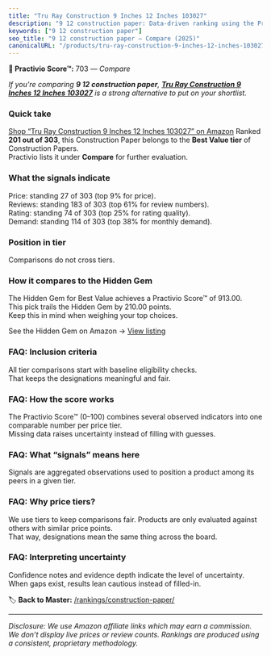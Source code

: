 ```yaml
---
title: "Tru Ray Construction 9 Inches 12 Inches 103027"
description: "9 12 construction paper: Data-driven ranking using the Practivio Score™. Positioned by quality, value, demand, findability, momentum."
keywords: ["9 12 construction paper"]
seo_title: "9 12 construction paper — Compare (2025)"
canonicalURL: "/products/tru-ray-construction-9-inches-12-inches-103027-B000083CZ8/"
---
```


**🛒 Practivio Score™:** 703 — _Compare_


*If you're comparing **9 12 construction paper**, **[Tru Ray Construction 9 Inches 12 Inches 103027](https://www.amazon.com/dp/B000083CZ8?tag=practivio-20)** is a strong alternative to put on your shortlist.*
### Quick take
[Shop “Tru Ray Construction 9 Inches 12 Inches 103027” on Amazon](https://www.amazon.com/dp/B000083CZ8?tag=practivio-20)
Ranked **201 out of 303**, this Construction Paper belongs to the **Best Value tier** of Construction Papers.  
Practivio lists it under **Compare** for further evaluation.

### What the signals indicate
Price: standing 27 of 303 (top 9% for price).  
Reviews: standing 183 of 303 (top 61% for review numbers).  
Rating: standing 74 of 303 (top 25% for rating quality).  
Demand: standing 114 of 303 (top 38% for monthly demand).

### Position in tier
Comparisons do not cross tiers.

### How it compares to the Hidden Gem
The Hidden Gem for Best Value achieves a Practivio Score™ of 913.00.  
This pick trails the Hidden Gem by 210.00 points.  
Keep this in mind when weighing your top choices.  

See the Hidden Gem on Amazon → [View listing](https://www.amazon.com/dp/B01LX0UJBN?tag=practivio-20)

### FAQ: Inclusion criteria
All tier comparisons start with baseline eligibility checks.  
That keeps the designations meaningful and fair.

### FAQ: How the score works
The Practivio Score™ (0–100) combines several observed indicators into one comparable number per price tier.  
Missing data raises uncertainty instead of filling with guesses.

### FAQ: What “signals” means here
Signals are aggregated observations used to position a product among its peers in a given tier.

### FAQ: Why price tiers?
We use tiers to keep comparisons fair. Products are only evaluated against others with similar price points.  
That way, designations mean the same thing across the board.

### FAQ: Interpreting uncertainty
Confidence notes and evidence depth indicate the level of uncertainty.  
When gaps exist, results lean cautious instead of filled-in.

<!-- Missing template for Compare/CompareWithinPriceClass -->


🏷️ **Back to Master:** [/rankings/construction-paper/](/rankings/construction-paper/)

---
_Disclosure: We use Amazon affiliate links which may earn a commission. We don’t display live prices or review counts. Rankings are produced using a consistent, proprietary methodology._
